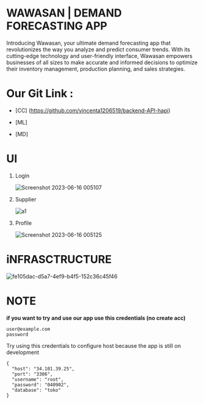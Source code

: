 # WAWASAN | DEMAND FORECASTING APP 

Introducing Wawasan, your ultimate demand forecasting app that revolutionizes the way you analyze and predict consumer trends. With its cutting-edge technology and user-friendly interface, Wawasan empowers businesses of all sizes to make accurate and informed decisions to optimize their inventory management, production planning, and sales strategies.

# Our Git Link :
 - [CC] (https://github.com/vincenta1206519/backend-API-hapi)

 - [ML]

 - [MD]


# UI

1. Login

    ![Screenshot 2023-06-16 005107](https://github.com/vincenta1206519/backend-API-hapi/assets/113355550/b2d00b0f-98a9-4a98-b808-fb8fa30b7e68)

2. Supplier

    ![a1](https://github.com/vincenta1206519/backend-API-hapi/assets/113355550/4f1a82a9-84a1-46f3-a5f2-5b84e1ff282f)

3. Profile

    ![Screenshot 2023-06-16 005125](https://github.com/vincenta1206519/backend-API-hapi/assets/113355550/b612abca-f729-4c7c-87ec-8a59198067dc)




# iNFRASCTRUCTURE

![fe105dac-d5a7-4ef9-b4f5-152c36c45f46](https://github.com/vincenta1206519/wawasan-capstone/assets/113355550/f079ef77-a92d-4c02-8908-c1ebcf1edf34)



# **NOTE**

**if you want to try and use our app use this credentials (no create acc)**

```
user@example.com
password
```

Try using this credentials to configure host because the app is still on development

```
{
  "host": "34.101.39.25",
  "port": "3306",
  "username": "root",
  "password": "040902",
  "database": "toko"
}
```
